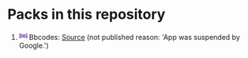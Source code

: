 # Packs in this repository
1. <img src='bbcodes/apk/flag/flag.png' height='16'>&nbsp;Bbcodes: [Source](bbcodes) (not published reason: 'App was suspended by Google.')
